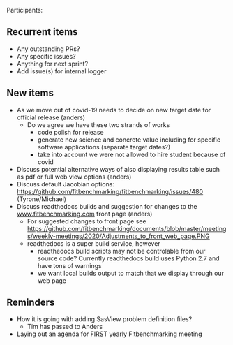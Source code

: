Participants:

Recurrent items
----------------
* Any outstanding PRs?
* Any specific issues?
* Anything for next sprint?
 * Add issue(s) for internal logger

New items
---------
* As we move out of covid-19 needs to decide on new target date for official release (anders)
  * Do we agree we have these two strands of works
    * code polish for release
    * generate new science and concrete value including for specific software applications (separate target dates?)
    * take into account we were not allowed to hire student because of covid
* Discuss potential alternative ways of also displaying results table such as pdf or full web view options (anders) 
* Discuss default Jacobian options: https://github.com/fitbenchmarking/fitbenchmarking/issues/480 (Tyrone/Michael)
* Discuss readthedocs builds and suggestion for changes to the www.fitbenchmarking.com front page (anders)
  * For suggested changes to front page see https://github.com/fitbenchmarking/documents/blob/master/meetings/weekly-meetings/2020/Adjustments_to_front_web_page.PNG
  * readthedocs is a super build service, however
    * readthedocs build scripts may not be controlable from our source code? Currently readthedocs build uses Python 2.7 and have tons of warnings
    * we want local builds output to match that we display through our web page 


Reminders
---------
* How it is going with adding SasView problem definition files?
  - Tim has passed to Anders
* Laying out an agenda for FIRST yearly Fitbenchmarking meeting
